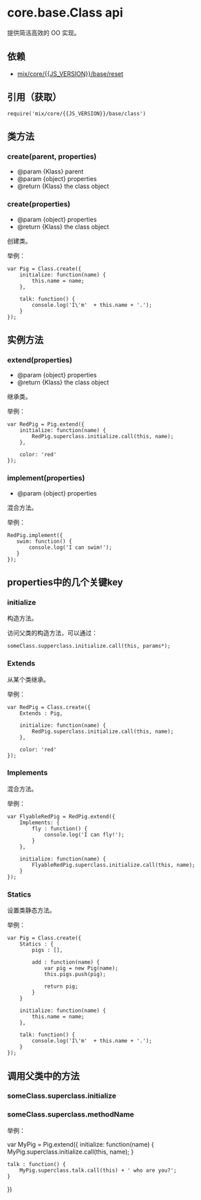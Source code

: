 # core.base.Class **api**

提供简洁高效的 OO 实现。

## 依赖

* [mix/core/{{JS_VERSION}}/base/reset](#js/api/core_base_reset)

## 引用（获取）

`require('mix/core/{{JS_VERSION}}/base/class')`

## 类方法

### create(parent, properties)

* @param {Klass} parent
* @param {object} properties
* @return {Klass} the class object

### create(properties)

* @param {object} properties
* @return {Klass} the class object

创建类。

举例：

    var Pig = Class.create({
        initialize: function(name) {
            this.name = name;
        },

        talk: function() {
            console.log('I\'m'  + this.name + '.');
        }
    });

## 实例方法

### extend(properties)

* @param {object} properties
* @return {Klass} the class object

继承类。

举例：

    var RedPig = Pig.extend({
        initialize: function(name) {
            RedPig.superclass.initialize.call(this, name);
        },

        color: 'red'
    });

### implement(properties)

* @param {object} properties

混合方法。

举例：

    RedPig.implement({
       swim: function() {
           console.log('I can swim!');
       }
    });



## properties中的几个关键key

### initialize

构造方法。

访问父类的构造方法，可以通过：


	someClass.supperclass.initialize.call(this, params*);


### Extends

从某个类继承。

举例：

    var RedPig = Class.create({
    	Extends : Pig,

        initialize: function(name) {
            RedPig.superclass.initialize.call(this, name);
        },

        color: 'red'
    });

### Implements

混合方法。

举例：

    var FlyableRedPig = RedPig.extend({
        Implements: {
			fly : function() {
				console.log('I can fly!');
			}
        },

        initialize: function(name) {
            FlyableRedPig.superclass.initialize.call(this, name);
        }
    });

### Statics

设置类静态方法。

举例：

    var Pig = Class.create({
    	Statics : {
    		pigs : [],

    		add : function(name) {
    			var pig = new Pig(name);
    			this.pigs.push(pig);

    			return pig;
    		}
    	}
       	
        initialize: function(name) {
            this.name = name;
        },

        talk: function() {
            console.log('I\'m'  + this.name + '.');
        }
    });

## 调用父类中的方法

### someClass.superclass.initialize
### someClass.superclass.methodName

举例：

var MyPig = Pig.extend({
    initialize: function(name) {
        MyPig.superclass.initialize.call(this, name);
    }

	talk : function() {
		MyPig.superclass.talk.call(this) + ' who are you?';
	}
})